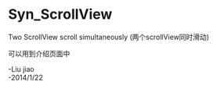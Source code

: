 Syn_ScrollView
==============

Two ScrollView scroll simultaneously (两个scrollView同时滑动) <br>

可以用到介绍页面中 <br>

-Liu jiao <br>
-2014/1/22 <br>